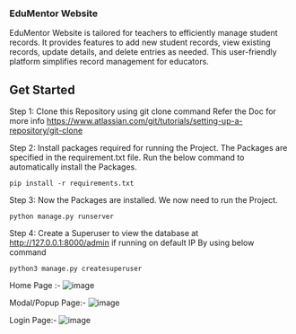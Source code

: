 ### EduMentor Website
EduMentor Website is tailored for teachers to efficiently manage student records. It provides features to add new student records, view existing records, update details, and delete entries as needed. This user-friendly platform simplifies record management for educators.

## Get Started
Step 1:
Clone this Repository using git clone command 
Refer the Doc for more info
https://www.atlassian.com/git/tutorials/setting-up-a-repository/git-clone

Step 2:
Install packages required for running the Project. The Packages are specified in the requirement.txt file. Run the below command to automatically install the Packages.
```
pip install -r requirements.txt
```

Step 3:
Now the Packages are installed. We now need to run the Project.
```
python manage.py runserver
```

Step 4:
Create a Superuser to view the database at http://127.0.0.1:8000/admin if running on default IP
By using below command
```
python3 manage.py createsuperuser
```


Home Page :- 
![image](https://github.com/user-attachments/assets/8c3b06ea-88ac-455f-8b98-89e6421854eb)

Modal/Popup Page:-
![image](https://github.com/user-attachments/assets/bb43d2a4-dd2c-4ebb-9697-b0490d0ef304)

Login Page:-
![image](https://github.com/user-attachments/assets/cbe090ed-71d1-4d66-859a-ca803a6d1225)




